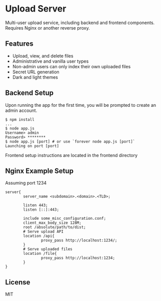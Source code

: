 # Upload Server

Multi-user upload service, including backend and frontend components.
Requires Nginx or another reverse proxy.

## Features

* Upload, view, and delete files
* Administrative and vanilla user types
* Non-admin users can only index their own uploaded files
* Secret URL generation
* Dark and light themes

## Backend Setup

Upon running the app for the first time, you will be prompted to create an
admin account.

```
$ npm install
...
$ node app.js
Username> admin
Password> ********
$ node app.js [port] # or use `forever node app.js [port]`
Launching on port [port]
```

Frontend setup instructions are located in the frontend directory

## Nginx Example Setup

Assuming port 1234

```
server{
        server_name <subdomain>.<domain>.<TLD>;

        listen 443;
        listen [::]:443;

        include some_misc_configuration.conf;
        client_max_body_size 128M;
        root /absolute/path/to/dist;
        # Serve upload API
        location /api{
                proxy_pass http://localhost:1234/;
        }
        # Serve uploaded files
        location /file{
                proxy_pass http://localhost:1234;
        }
}
```

## License

MIT
